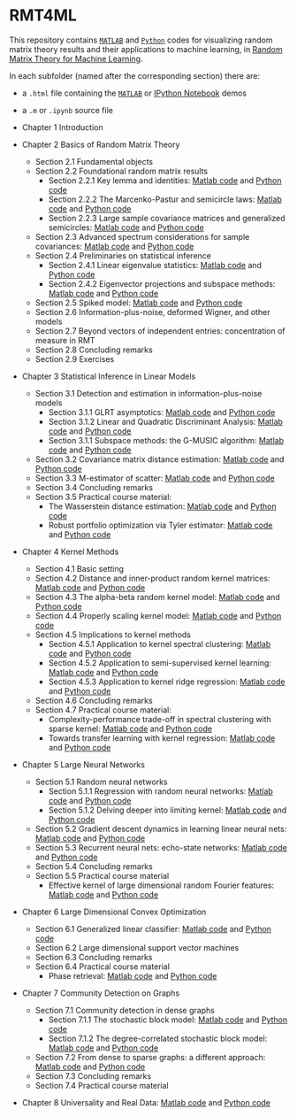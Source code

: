 # RMT4ML
This repository contains [`MATLAB`](https://www.mathworks.com/products/matlab.html) and [`Python`](https://www.python.org/) codes for visualizing random matrix theory results and their applications to machine learning, in [Random Matrix Theory for Machine Learning](https://zhenyu-liao.github.io/pdf/RMT4ML.pdf).

In each subfolder (named after the corresponding section) there are:

* a `.html` file containing the [`MATLAB`](https://www.mathworks.com/products/matlab.html) or [IPython Notebook](https://ipython.org/notebook.html) demos
* a `.m` or `.ipynb` source file

* Chapter 1 Introduction
* Chapter 2 Basics of Random Matrix Theory
	* Section 2.1 Fundamental objects
	* Section 2.2 Foundational random matrix results
		* Section 2.2.1 Key lemma and identities: [Matlab code](https://htmlpreview.github.io/?https://github.com/Zhenyu-LIAO/RMT4ML/blob/master/2.2/html/lemma_plots.html) and [Python code](https://nbviewer.jupyter.org/github/Zhenyu-LIAO/RMT4ML/blob/master/2.2/lemma_plots.ipynb)
		* Section 2.2.2 The Marcenko-Pastur and semicircle laws: [Matlab code](https://htmlpreview.github.io/?https://github.com/Zhenyu-LIAO/RMT4ML/blob/master/2.2/html/MP_and_SC.html) and [Python code](https://nbviewer.jupyter.org/github/Zhenyu-LIAO/RMT4ML/blob/master/2.2/MP_and_SC.ipynb)
		* Section 2.2.3 Large sample covariance matrices and generalized semicircles: [Matlab code](https://htmlpreview.github.io/?https://github.com/Zhenyu-LIAO/RMT4ML/blob/master/2.2/html/SCM_and_DSC.html) and [Python code](https://nbviewer.jupyter.org/github/Zhenyu-LIAO/RMT4ML/blob/master/2.2/SCM_and_DSC.ipynb)
	* Section 2.3 Advanced spectrum considerations for sample covariances: [Matlab code](https://htmlpreview.github.io/?https://github.com/Zhenyu-LIAO/RMT4ML/blob/master/2.3/html/advanced_spectrum.html) and [Python code](https://nbviewer.jupyter.org/github/Zhenyu-LIAO/RMT4ML/blob/master/2.3/advanced_spectrum.ipynb)
	* Section 2.4 Preliminaries on statistical inference
		* Section 2.4.1 Linear eigenvalue statistics: [Matlab code](https://htmlpreview.github.io/?https://github.com/Zhenyu-LIAO/RMT4ML/blob/master/2.4/html/linear_eig_stats.html) and [Python code](https://nbviewer.jupyter.org/github/Zhenyu-LIAO/RMT4ML/blob/master/2.4/linear_eig_stats.ipynb)
		* Section 2.4.2 Eigenvector projections and subspace methods: [Matlab code](https://htmlpreview.github.io/?https://github.com/Zhenyu-LIAO/RMT4ML/blob/master/2.4/html/eigenvec_proj.html) and [Python code](https://nbviewer.jupyter.org/github/Zhenyu-LIAO/RMT4ML/blob/master/2.4/eigenvec_proj.ipynb)
	* Section 2.5 Spiked model: [Matlab code](https://htmlpreview.github.io/?https://github.com/Zhenyu-LIAO/RMT4ML/blob/master/2.5/html/spiked_models.html) and [Python code](https://nbviewer.jupyter.org/github/Zhenyu-LIAO/RMT4ML/blob/master/2.5/spiked_models.ipynb)
	* Section 2.6 Information-plus-noise, deformed Wigner, and other models
	* Section 2.7 Beyond vectors of independent entries: concentration of measure in RMT
	* Section 2.8 Concluding remarks
	* Section 2.9 Exercises
* Chapter 3 Statistical Inference in Linear Models
	* Section 3.1 Detection and estimation in information-plus-noise models
		* Section 3.1.1 GLRT asymptotics: [Matlab code](https://htmlpreview.github.io/?https://github.com/Zhenyu-LIAO/RMT4ML/blob/master/3.1/html/GLRT.html) and [Python code](https://nbviewer.jupyter.org/github/Zhenyu-LIAO/RMT4ML/blob/master/3.1/GLRT.ipynb)
		* Section 3.1.2 Linear and Quadratic Discriminant Analysis: [Matlab code](https://htmlpreview.github.io/?https://github.com/Zhenyu-LIAO/RMT4ML/blob/master/3.1/html/LDA.html) and [Python code](https://nbviewer.jupyter.org/github/Zhenyu-LIAO/RMT4ML/blob/master/3.1/LDA.ipynb)
		* Section 3.1.1 Subspace methods: the G-MUSIC algorithm: [Matlab code](https://htmlpreview.github.io/?https://github.com/Zhenyu-LIAO/RMT4ML/blob/master/3.1/html/GMUSIC.html) and [Python code](https://nbviewer.jupyter.org/github/Zhenyu-LIAO/RMT4ML/blob/master/3.1/GMUSIC.ipynb)
	* Section 3.2 Covariance matrix distance estimation: [Matlab code](https://htmlpreview.github.io/?https://github.com/Zhenyu-LIAO/RMT4ML/blob/master/3.2/html/cov_distance_estimation.html) and [Python code](https://nbviewer.jupyter.org/github/Zhenyu-LIAO/RMT4ML/blob/master/3.2/cov_distance_estimation.ipynb)
	* Section 3.3 M-estimator of scatter: [Matlab code](https://htmlpreview.github.io/?https://github.com/Zhenyu-LIAO/RMT4ML/blob/master/3.3/html/M_estim_of_scatter.html) and [Python code](https://nbviewer.jupyter.org/github/Zhenyu-LIAO/RMT4ML/blob/master/3.3/M_estim_of_scatter.ipynb)
	* Section 3.4 Concluding remarks
	* Section 3.5 Practical course material: 
		* The Wasserstein distance estimation: [Matlab code](https://htmlpreview.github.io/?https://github.com/Zhenyu-LIAO/RMT4ML/blob/master/3.5/html/Wasserstein_dist.html) and [Python code](https://nbviewer.jupyter.org/github/Zhenyu-LIAO/RMT4ML/blob/master/3.5/Wasserstein_dist.ipynb)
		* Robust portfolio optimization via Tyler estimator: [Matlab code](https://htmlpreview.github.io/?https://github.com/Zhenyu-LIAO/RMT4ML/blob/master/3.5/html/robust_portfolio.html) and [Python code](https://nbviewer.jupyter.org/github/Zhenyu-LIAO/RMT4ML/blob/master/3.5/robust_portfolio.ipynb)
* Chapter 4 Kernel Methods
	* Section 4.1 Basic setting
	* Section 4.2 Distance and inner-product random kernel matrices: [Matlab code](https://htmlpreview.github.io/?https://github.com/Zhenyu-LIAO/RMT4ML/blob/master/4.2/html/dist_kernel.html) and [Python code](https://nbviewer.jupyter.org/github/Zhenyu-LIAO/RMT4ML/blob/master/4.2/dist_kernel.ipynb)
	* Section 4.3 The alpha-beta random kernel model: [Matlab code](https://htmlpreview.github.io/?https://github.com/Zhenyu-LIAO/RMT4ML/blob/master/4.3/html/alpha_beta_kernel.html) and [Python code](https://nbviewer.jupyter.org/github/Zhenyu-LIAO/RMT4ML/blob/master/4.3/alpha_beta_kernel.ipynb)
	* Section 4.4 Properly scaling kernel model: [Matlab code](https://htmlpreview.github.io/?https://github.com/Zhenyu-LIAO/RMT4ML/blob/master/4.4/html/proper_scale_kernel.html) and [Python code](https://nbviewer.jupyter.org/github/Zhenyu-LIAO/RMT4ML/blob/master/4.4/proper_scale_kernel.ipynb)
	* Section 4.5 Implications to kernel methods
		* Section 4.5.1 Application to kernel spectral clustering: [Matlab code](https://htmlpreview.github.io/?https://github.com/Zhenyu-LIAO/RMT4ML/blob/master/4.5/html/kernel_spectral_clustering.html) and [Python code](https://nbviewer.jupyter.org/github/Zhenyu-LIAO/RMT4ML/blob/master/4.5/kernel_spectral_clustering.ipynb)
		* Section 4.5.2 Application to semi-supervised kernel learning: [Matlab code](https://htmlpreview.github.io/?https://github.com/Zhenyu-LIAO/RMT4ML/blob/master/4.5/html/semi_supervised_kernel.html) and [Python code](https://nbviewer.jupyter.org/github/Zhenyu-LIAO/RMT4ML/blob/master/4.5/semi_supervised_kernel.ipynb)
		* Section 4.5.3 Application to kernel ridge regression: [Matlab code](https://htmlpreview.github.io/?https://github.com/Zhenyu-LIAO/RMT4ML/blob/master/4.5/html/kernel_ridge.html) and [Python code](https://nbviewer.jupyter.org/github/Zhenyu-LIAO/RMT4ML/blob/master/4.5/kernel_ridge.ipynb)
	* Section 4.6 Concluding remarks
	* Section 4.7 Practical course material: 
		* Complexity-performance trade-off in spectral clustering with sparse kernel: [Matlab code](https://htmlpreview.github.io/?https://github.com/Zhenyu-LIAO/RMT4ML/blob/master/4.7/html/sparse_clustering.html) and [Python code](https://nbviewer.jupyter.org/github/Zhenyu-LIAO/RMT4ML/blob/master/4.7/sparse_clustering.ipynb)
		* Towards transfer learning with kernel regression: [Matlab code](https://htmlpreview.github.io/?https://github.com/Zhenyu-LIAO/RMT4ML/blob/master/4.7/html/transfer.html) and [Python code](https://nbviewer.jupyter.org/github/Zhenyu-LIAO/RMT4ML/blob/master/4.7/transfer.ipynb)
* Chapter 5 Large Neural Networks
	* Section 5.1 Random neural networks
		* Section 5.1.1 Regression with random neural networks: [Matlab code](https://htmlpreview.github.io/?https://github.com/Zhenyu-LIAO/RMT4ML/blob/master/5.1/html/random_NN.html) and [Python code](https://nbviewer.jupyter.org/github/Zhenyu-LIAO/RMT4ML/blob/master/5.1/random_NN.ipynb)
		* Section 5.1.2 Delving deeper into limiting kernel: [Matlab code](https://htmlpreview.github.io/?https://github.com/Zhenyu-LIAO/RMT4ML/blob/master/5.1/html/random_feature_GMM.html) and [Python code](https://nbviewer.jupyter.org/github/Zhenyu-LIAO/RMT4ML/blob/master/5.1/random_feature_GMM.ipynb)
	* Section 5.2 Gradient descent dynamics in learning linear neural nets: [Matlab code](https://htmlpreview.github.io/?https://github.com/Zhenyu-LIAO/RMT4ML/blob/master/5.2/html/grad_descent_dynamics.html) and [Python code](https://nbviewer.jupyter.org/github/Zhenyu-LIAO/RMT4ML/blob/master/5.2/grad_descent_dynamics.ipynb)
	* Section 5.3 Recurrent neural nets: echo-state networks: [Matlab code](https://htmlpreview.github.io/?https://github.com/Zhenyu-LIAO/RMT4ML/blob/master/5.3/html/ESN.html) and [Python code](https://nbviewer.jupyter.org/github/Zhenyu-LIAO/RMT4ML/blob/master/5.3/ENS.ipynb)
	* Section 5.4 Concluding remarks
	* Section 5.5 Practical course material
		* Effective kernel of large dimensional random Fourier features: [Matlab code](https://htmlpreview.github.io/?https://github.com/Zhenyu-LIAO/RMT4ML/blob/master/5.5/html/random_Fourier.html) and [Python code](https://nbviewer.jupyter.org/github/Zhenyu-LIAO/RMT4ML/blob/master/5.5/html/random_Fourier.ipynb)
* Chapter 6 Large Dimensional Convex Optimization
	* Section 6.1 Generalized linear classifier: [Matlab code](https://htmlpreview.github.io/?https://github.com/Zhenyu-LIAO/RMT4ML/blob/master/6.1/html/empirical_risk_min.html) and [Python code](https://nbviewer.jupyter.org/github/Zhenyu-LIAO/RMT4ML/blob/master/6.1/empirical_risk_min.ipynb)
	* Section 6.2 Large dimensional support vector machines
	* Section 6.3 Concluding remarks
	* Section 6.4 Practical course material
		* Phase retrieval: [Matlab code](https://htmlpreview.github.io/?https://github.com/Zhenyu-LIAO/RMT4ML/blob/master/6.4/html/phase_retrieval.html) and [Python code](https://nbviewer.jupyter.org/github/Zhenyu-LIAO/RMT4ML/blob/master/6.4/phase_retrieval.ipynb)
* Chapter 7 Community Detection on Graphs
	* Section 7.1 Community detection in dense graphs
		* Section 7.1.1 The stochastic block model: [Matlab code](https://htmlpreview.github.io/?https://github.com/Zhenyu-LIAO/RMT4ML/blob/master/7.1/html/SBM.html) and [Python code](https://nbviewer.jupyter.org/github/Zhenyu-LIAO/RMT4ML/blob/master/7.1/SBM.ipynb)
		* Section 7.1.2 The degree-correlated stochastic block model: 
		[Matlab code](https://htmlpreview.github.io/?https://github.com/Zhenyu-LIAO/RMT4ML/blob/master/7.1/html/DCSBM.html) and [Python code](https://nbviewer.jupyter.org/github/Zhenyu-LIAO/RMT4ML/blob/master/7.1/DCSBM.ipynb)
	* Section 7.2 From dense to sparse graphs: a different approach:
	[Matlab code](https://htmlpreview.github.io/?https://github.com/Zhenyu-LIAO/RMT4ML/blob/master/7.2/html/sparse_graph.html) and [Python code](https://nbviewer.jupyter.org/github/Zhenyu-LIAO/RMT4ML/blob/master/7.2/sparse_graph.ipynb)
	* Section 7.3 Concluding remarks
	* Section 7.4 Practical course material
* Chapter 8 Universality and Real Data: [Matlab code](https://htmlpreview.github.io/?https://github.com/Zhenyu-LIAO/RMT4ML/blob/master/8/html/RMT_universality.html) and [Python code](https://nbviewer.jupyter.org/github/Zhenyu-LIAO/RMT4ML/blob/master/8/RMT_universality.ipynb)